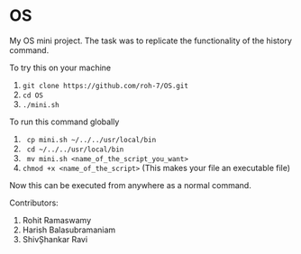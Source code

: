 # OS
My OS mini project. The task was to replicate the functionality of the history command.

To try this on your machine 
1. ```git clone https://github.com/roh-7/OS.git```
2. ```cd OS```
3. ```./mini.sh```

To run this command globally
1. ``` cp mini.sh ~/../../usr/local/bin```
2. ``` cd ~/../../usr/local/bin```
3. ``` mv mini.sh <name_of_the_script_you_want>```
4. ```chmod +x <name_of_the_script>``` (This makes your file an executable file)

Now this can be executed from anywhere as a normal command.

Contributors:
1. Rohit Ramaswamy 
2. Harish Balasubramaniam
3. ShivȘhankar Ravi
